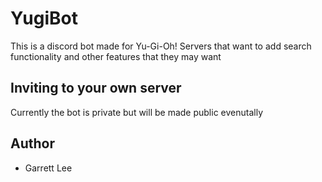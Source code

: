 # YugiBot

This is a discord bot made for Yu-Gi-Oh! Servers that want to add search functionality and other features that they may want

## Inviting to your own server   

Currently the bot is private but will be made public evenutally

## Author
- Garrett Lee